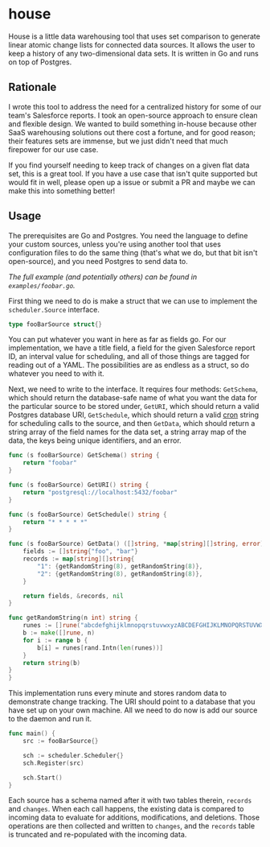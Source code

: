# house

House is a little data warehousing tool that uses set comparison to generate linear atomic change lists for connected data sources. It allows the user to keep a history of any two-dimensional data sets. It is written in Go and runs on top of Postgres.

## Rationale

I wrote this tool to address the need for a centralized history for some of our team's Salesforce reports. I took an open-source approach to ensure clean and flexible design. We wanted to build something in-house because other SaaS warehousing solutions out there cost a fortune, and for good reason; their features sets are immense, but we just didn't need that much firepower for our use case.

If you find yourself needing to keep track of changes on a given flat data set, this is a great tool. If you have a use case that isn't quite supported but would fit in well, please open up a issue or submit a PR and maybe we can make this into something better!

## Usage

The prerequisites are Go and Postgres. You need the language to define your custom sources, unless you're using another tool that uses configuration files to do the same thing (that's what we do, but that bit isn't open-source), and you need Postgres to send data to.

_The full example (and potentially others) can be found in `examples/foobar.go`._

First thing we need to do is make a struct that we can use to implement the `scheduler.Source` interface.

```go
type fooBarSource struct{}
```

You can put whatever you want in here as far as fields go. For our implementation, we have a title field, a field for the given Salesforce report ID, an interval value for scheduling, and all of those things are tagged for reading out of a YAML. The possibilities are as endless as a struct, so do whatever you need to with it.

Next, we need to write to the interface. It requires four methods: `GetSchema`, which should return the database-safe name of what you want the data for the particular source to be stored under, `GetURI`, which should return a valid Postgres database URI, `GetSchedule`, which should return a valid [cron](https://en.wikipedia.org/wiki/Cron) string for scheduling calls to the source, and then `GetData`, which should return a string array of the field names for the data set, a string array map of the data, the keys being unique identifiers, and an error.

```go
func (s fooBarSource) GetSchema() string {
	return "foobar"
}

func (s fooBarSource) GetURI() string {
	return "postgresql://localhost:5432/foobar"
}

func (s fooBarSource) GetSchedule() string {
	return "* * * * *"
}

func (s fooBarSource) GetData() ([]string, *map[string][]string, error) {
	fields := []string{"foo", "bar"}
	records := map[string][]string{
		"1": {getRandomString(8), getRandomString(8)},
		"2": {getRandomString(8), getRandomString(8)},
	}

	return fields, &records, nil
}

func getRandomString(n int) string {
	runes := []rune("abcdefghijklmnopqrstuvwxyzABCDEFGHIJKLMNOPQRSTUVWXYZ")
	b := make([]rune, n)
	for i := range b {
		b[i] = runes[rand.Intn(len(runes))]
	}
	return string(b)
}
}
```

This implementation runs every minute and stores random data to demonstrate change tracking. The URI should point to a database that you have set up on your own machine. All we need to do now is add our source to the daemon and run it.

```go
func main() {
	src := fooBarSource{}

	sch := scheduler.Scheduler{}
	sch.Register(src)

	sch.Start()
}
```

Each source has a schema named after it with two tables therein, `records` and `changes`. When each call happens, the existing data is compared to incoming data to evaluate for additions, modifications, and deletions. Those operations are then collected and written to `changes`, and the `records` table is truncated and re-populated with the incoming data.